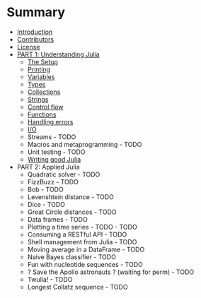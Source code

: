 # Summary

* [Introduction](README.md)
* [Contributors](CONTRIBUTORS.md)
* [License](LICENSE.md)
* [PART 1: Understanding Julia](part-1-understanding-julia.md)
    * [The Setup](_chapters/03-ex0.md)
    * [Printing](_chapters/04-ex1.md)
    * [Variables](_chapters/05-ex2.md)
    * [Types](_chapters/06-ex3.md)
    * [Collections](_chapters/07-ex4.md)
    * [Strings](_chapters/08-ex5.md)
    * [Control flow](_chapters/09-ex6.md)
    * [Functions](_chapters/10-ex7.md)
    * [Handling errors](_chapters/11-ex8.md)
    * [I\/O](_chapters/12-ex9.md)
    * Streams - TODO
    * Macros and metaprogramming - TODO
    * Unit testing - TODO
    * [Writing good Julia](_chapters/16-ex13.md)
* PART 2: Applied Julia
    * Quadratic solver - TODO
    * FizzBuzz - TODO
    * Bob - TODO
    * Levenshtein distance - TODO
    * Dice - TODO
    * Great Circle distances - TODO
    * Data frames - TODO
    * Plotting a time series - TODO - TODO
    * Consuming a RESTful API - TODO
    * Shell management from Julia - TODO
    * Moving average in a DataFrame - TODO
    * Naive Bayes classifier - TODO
    * Fun with nucleotide sequences - TODO
    * ? Save the Apollo astronauts ? \(waiting for perm\) - TODO
    * Twulia! - TODO
    * Longest Collatz sequence - TODO

